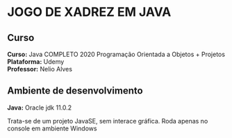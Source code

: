# JOGO DE XADREZ EM JAVA  
  
## Curso  
  
**Curso:** Java COMPLETO 2020 Programação Orientada a Objetos + Projetos  
**Plataforma:** Udemy  
**Professor:** Nelio Alves  

## Ambiente de desenvolvimento  
  
**Java:** Oracle jdk 11.0.2  
  
Trata-se de um projeto JavaSE, sem interace gráfica. Roda apenas no console em ambiente Windows  